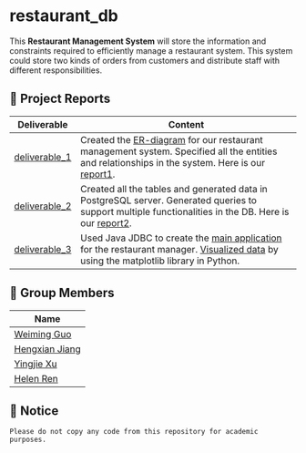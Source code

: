 # restaurant_db

This **Restaurant Management System** will store the information and constraints required to efficiently manage a restaurant system. This system could store two kinds of orders from customers and distribute staff with different responsibilities. 

## :rocket: ​Project Reports

| Deliverable                                                  | Content                                                      |
| ------------------------------------------------------------ | ------------------------------------------------------------ |
| [deliverable_1](https://github.com/yingjie-xu/restaurant_db/tree/master/deliverable_1) | Created the [ER-diagram](https://github.com/yingjie-xu/restaurant_db/blob/master/deliverable_1/ER_diagram_group62.pdf) for our restaurant management system. Specified all the entities and relationships in the system. Here is our [report1](https://github.com/yingjie-xu/restaurant_db/blob/master/deliverable_1/Deliverable1_group62_report.pdf). |
| [deliverable_2](https://github.com/yingjie-xu/restaurant_db/tree/master/deliverable_2) | Created all the tables and generated data in PostgreSQL server. Generated queries to support multiple functionalities in the DB. Here is our [report2](https://github.com/yingjie-xu/restaurant_db/blob/master/deliverable_2/Deliverable_2_Report(Group_62).pdf). |
| [deliverable_3](https://github.com/yingjie-xu/restaurant_db/tree/master/deliverable_3) | Used Java JDBC to create the [main application](https://github.com/yingjie-xu/restaurant_db/blob/master/deliverable_3/RestaurantAdmin.java) for the restaurant manager. [Visualized data](https://github.com/yingjie-xu/restaurant_db/blob/master/deliverable_3/visualization/visualization.ipynb) by using the matplotlib library in Python. |

## :runner: Group Members

| Name                                            |
| ----------------------------------------------- |
| [Weiming Guo](https://github.com/weimingguo)    |
| [Hengxian Jiang](https://github.com/Stanleyjhx) |
| [Yingjie Xu](https://github.com/yingjie-xu)     |
| [Helen Ren](https://github.com/Helen-Ren-hub)   |

## :triangular_flag_on_post: Notice

```
Please do not copy any code from this repository for academic purposes.
```
